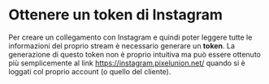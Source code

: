 # Ottenere un token di Instagram

Per creare un collegamento con Instagram e quindi poter leggere tutte le informazioni del proprio stream è necessario generare un **token**. La generazione di questo token non è proprio intuitiva ma può essere ottenuto più semplicemente al link https://instagram.pixelunion.net/ quando si è loggati col proprio account (o quello del cliente).
